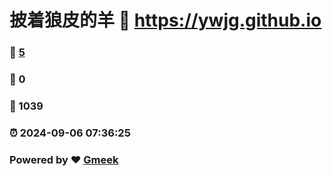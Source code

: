 # 披着狼皮的羊 :link: https://ywjg.github.io 
### :page_facing_up: [5](https://ywjg.github.io/tag.html) 
### :speech_balloon: 0 
### :hibiscus: 1039 
### :alarm_clock: 2024-09-06 07:36:25 
### Powered by :heart: [Gmeek](https://github.com/Meekdai/Gmeek)
